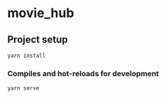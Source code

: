 # movie_hub

## Project setup
```
yarn install
```

### Compiles and hot-reloads for development
```
yarn serve
```


